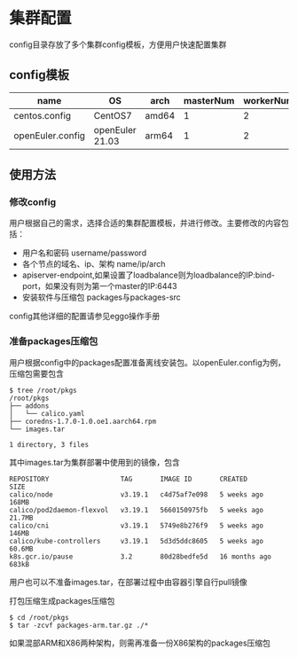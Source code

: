 # 集群配置

config目录存放了多个集群config模板，方便用户快速配置集群

## config模板

| name | OS | arch | masterNum | workerNum | loadbalance | Runtime | Install |
| --- | --- | --- | --- | --- | --- | --- | --- |
| centos.config | CentOS7 | amd64 | 1 | 2 | No | docker | bin |
| openEuler.config | openEuler 21.03 | arm64 | 1 | 2 | No | iSulad | repo + rpm |

## 使用方法

### 修改config
用户根据自己的需求，选择合适的集群配置模板，并进行修改。主要修改的内容包括：
- 用户名和密码 username/password
- 各个节点的域名、ip、架构 name/ip/arch
- apiserver-endpoint,如果设置了loadbalance则为loadbalance的IP:bind-port，如果没有则为第一个master的IP:6443
- 安装软件与压缩包 packages与packages-src

config其他详细的配置请参见eggo操作手册

### 准备packages压缩包
用户根据config中的packages配置准备离线安装包。以openEuler.config为例，压缩包需要包含
```
$ tree /root/pkgs
/root/pkgs
├── addons
│   └── calico.yaml
├── coredns-1.7.0-1.0.oe1.aarch64.rpm
└── images.tar 

1 directory, 3 files
```

其中images.tar为集群部署中使用到的镜像，包含
```
REPOSITORY                  TAG       IMAGE ID       CREATED         SIZE
calico/node                 v3.19.1   c4d75af7e098   5 weeks ago     168MB
calico/pod2daemon-flexvol   v3.19.1   5660150975fb   5 weeks ago     21.7MB
calico/cni                  v3.19.1   5749e8b276f9   5 weeks ago     146MB
calico/kube-controllers     v3.19.1   5d3d5ddc8605   5 weeks ago     60.6MB
k8s.gcr.io/pause            3.2       80d28bedfe5d   16 months ago   683kB
```
用户也可以不准备images.tar，在部署过程中由容器引擎自行pull镜像

打包压缩生成packages压缩包
```
$ cd /root/pkgs
$ tar -zcvf packages-arm.tar.gz ./*
```
如果混部ARM和X86两种架构，则需再准备一份X86架构的packages压缩包
